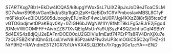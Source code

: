 $START$Kxg7BlzI+EkDw4ICQA5/k8upgYWxx5sL7lJIXZ9pJxJoD9eJToaCSLMSD7vAwrS998sVGanEkd/uStp1IgCtj2pK+QeBiDx1C9VPmbosIavMBSL8C1yFm6FkksX+d3iOUS605dJoogkyE1UmRxF4wcUsU0P/Jgj4KXzZ8i8r5j85tcsOtfvGTOGadjmetDPaKBqv0Ky+0ZIGH6bJWgNW1IY/8fMtT9kLFg5aRJrE2jEgo4/DMeVWlGOMFFF+AivbZZ871XvQElgMsUnYa9UjSyzF4SQZichfiuCqf4SBbY5d4EXS4z8djQjJ2eEAFnrDOEO0qU2GDIVlu1mEatf74PErPTs8RV4DnXjXu7e7zQLF5BZKhhIQhn5zLcxLVwN9I95PzakMFIw3vUP3cmOGiCS5C2qrTHZ+2INrY9H2+RAVndmE3TZ1GR7b1UrVKX4SLQZl6fx7lr7qgy0Ge1zcYA==$END$